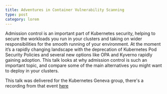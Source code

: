 ```yaml
---
title: Adventures in Container Vulnerability Scanning
type: post
category: lorem
---
```


Admission control is an important part of Kubernetes security, helping to secure the workloads you run in your clusters and taking on wider responsibilities for the smooth running of your environment. At the moment it’s a rapidly changing landscape with the deprecation of Kubernetes Pod Security Policies and several new options like OPA and Kyverno rapidly gaining adoption. This talk looks at why admission control is such an important topic, and compare some of the main alternatives you might want to deploy in your clusters.  

This talk was delivered for the Kubernetes Geneva group, there's a recording from that event [here](https://youtu.be/1d5K9EKzMVY)
